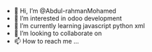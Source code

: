 - 👋 Hi, I’m @Abdul-rahmanMohamed
- 👀 I’m interested in odoo development 
- 🌱 I’m currently learning javascript python xml
- 💞️ I’m looking to collaborate on 
- 📫 How to reach me ...

<!---
Abdul-rahmanMohamed/Abdul-rahmanMohamed is a ✨ special ✨ repository because its `README.md` (this file) appears on your GitHub profile.
You can click the Preview link to take a look at your changes.
--->
